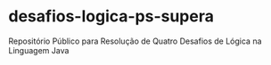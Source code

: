 # desafios-logica-ps-supera
Repositório Público para Resolução de Quatro Desafios de Lógica na Linguagem Java
